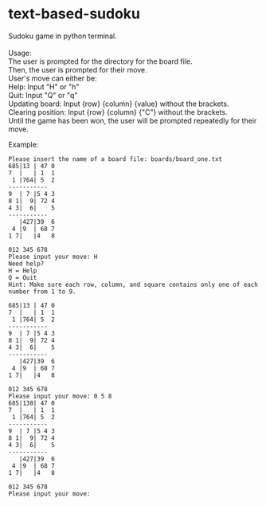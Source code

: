 # text-based-sudoku
Sudoku game in python terminal.<br>
<br>
Usage:<br>
The user is prompted for the directory for the board file.<br>
Then, the user is prompted for their move.<br>
User's move can either be:<br>
Help: Input "H" or "h"<br>
Quit: Input "Q" or "q"<br>
Updating board: Input {row} {column} {value} without the brackets.<br>
Clearing position: Input {row} {column} {"C"} without the brackets.<br>
Until the game has been won, the user will be prompted repeatedly for their move.<br>

Example:
```
Please insert the name of a board file: boards/board_one.txt
685|13 | 47 0
7  |   | 1  1
 1 |764| 5  2
-----------
9  | 7 |5 4 3
8 1|  9| 72 4
4 3|  6|    5
-----------
   |427|39  6
 4 |9  | 68 7
1 7|   |4   8

012 345 678
Please input your move: H
Need help?
H = Help
Q = Quit
Hint: Make sure each row, column, and square contains only one of each number from 1 to 9.

685|13 | 47 0
7  |   | 1  1
 1 |764| 5  2
-----------
9  | 7 |5 4 3
8 1|  9| 72 4
4 3|  6|    5
-----------
   |427|39  6
 4 |9  | 68 7
1 7|   |4   8

012 345 678
Please input your move: 0 5 8
685|138| 47 0
7  |   | 1  1
 1 |764| 5  2
-----------
9  | 7 |5 4 3
8 1|  9| 72 4
4 3|  6|    5
-----------
   |427|39  6
 4 |9  | 68 7
1 7|   |4   8

012 345 678
Please input your move:
```
